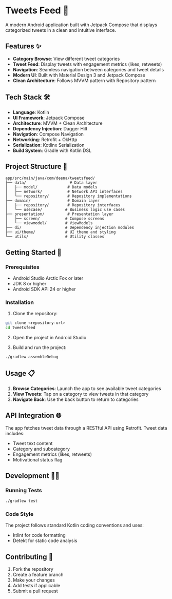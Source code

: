 # Tweets Feed 📱

A modern Android application built with Jetpack Compose that displays categorized tweets in a clean
and intuitive interface.

## Features ✨

- **Category Browse**: View different tweet categories
- **Tweet Feed**: Display tweets with engagement metrics (likes, retweets)
- **Navigation**: Seamless navigation between categories and tweet details
- **Modern UI**: Built with Material Design 3 and Jetpack Compose
- **Clean Architecture**: Follows MVVM pattern with Repository pattern

## Tech Stack 🛠️

- **Language**: Kotlin
- **UI Framework**: Jetpack Compose
- **Architecture**: MVVM + Clean Architecture
- **Dependency Injection**: Dagger Hilt
- **Navigation**: Compose Navigation
- **Networking**: Retrofit + OkHttp
- **Serialization**: Kotlinx Serialization
- **Build System**: Gradle with Kotlin DSL

## Project Structure 📁

```
app/src/main/java/com/deena/tweetsfeed/
├── data/                   # Data layer
│   ├── model/             # Data models
│   ├── network/           # Network API interfaces
│   └── repository/        # Repository implementations
├── domain/                # Domain layer
│   ├── repository/        # Repository interfaces
│   └── usecase/          # Business logic use cases
├── presentation/          # Presentation layer
│   ├── screen/           # Compose screens
│   └── viewmodel/        # ViewModels
├── di/                   # Dependency injection modules
├── ui/theme/             # UI theme and styling
└── utils/                # Utility classes
```

## Getting Started 🚀

### Prerequisites

- Android Studio Arctic Fox or later
- JDK 8 or higher
- Android SDK API 24 or higher

### Installation

1. Clone the repository:

```bash
git clone <repository-url>
cd tweetsfeed
```

2. Open the project in Android Studio

3. Build and run the project:

```bash
./gradlew assembleDebug
```

## Usage 📋

1. **Browse Categories**: Launch the app to see available tweet categories
2. **View Tweets**: Tap on a category to view tweets in that category
3. **Navigate Back**: Use the back button to return to categories

## API Integration 🌐

The app fetches tweet data through a RESTful API using Retrofit. Tweet data includes:

- Tweet text content
- Category and subcategory
- Engagement metrics (likes, retweets)
- Motivational status flag

## Development 👩‍💻

### Running Tests

```bash
./gradlew test
```

### Code Style

The project follows standard Kotlin coding conventions and uses:

- ktlint for code formatting
- Detekt for static code analysis

## Contributing 🤝

1. Fork the repository
2. Create a feature branch
3. Make your changes
4. Add tests if applicable
5. Submit a pull request

